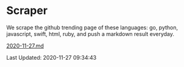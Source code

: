 # Scraper

We scrape the github trending page of these languages: go, python, javascript, swift, html, ruby, and push a markdown result everyday.

[2020-11-27.md](https://github.com/henson/Scraper/blob/master/2020-11-27.md)

Last Updated: 2020-11-27 09:34:43